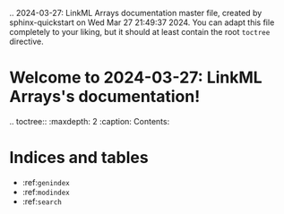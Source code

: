 .. 2024-03-27: LinkML Arrays documentation master file, created by
   sphinx-quickstart on Wed Mar 27 21:49:37 2024.
   You can adapt this file completely to your liking, but it should at least
   contain the root `toctree` directive.

Welcome to 2024-03-27: LinkML Arrays's documentation!
=====================================================

.. toctree::
   :maxdepth: 2
   :caption: Contents:



Indices and tables
==================

* :ref:`genindex`
* :ref:`modindex`
* :ref:`search`
